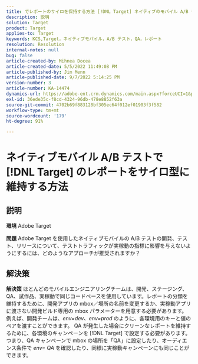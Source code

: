 ```yaml
---
title: でレポートのサイロを保持する方法 [!DNL Target] ネイティブのモバイル A/B テスト用
description: 説明
solution: Target
product: Target
applies-to: Target
keywords: KCS,Target，ネイティブモバイル，A/B テスト，QA，レポート
resolution: Resolution
internal-notes: null
bug: false
article-created-by: Mihnea Docea
article-created-date: 5/5/2022 11:49:08 PM
article-published-by: Jim Menn
article-published-date: 9/7/2022 5:14:25 PM
version-number: 3
article-number: KA-14474
dynamics-url: https://adobe-ent.crm.dynamics.com/main.aspx?forceUCI=1&pagetype=entityrecord&etn=knowledgearticle&id=5a7119f3-cdcc-ec11-a7b5-6045bd00dbbc
exl-id: 36ede35c-f8cd-4324-96db-478e8852f63a
source-git-commit: 4702b69f883128bf305ec64f012ef01903f3f582
workflow-type: tm+mt
source-wordcount: '179'
ht-degree: 91%

---
```


# ネイティブモバイル A/B テストで [!DNL Target] のレポートをサイロ型に維持する方法

## 説明


<b>環境</b>
Adobe Target

<b>問題</b>
Adobe Target を使用したネイティブモバイルの A/B テストの開発、テスト、リリースについて、テストトラフィックが実稼動の指標に影響を与えないようにするには、どのようなアプローチが推奨されますか？


## 解決策


<b>解決策</b>
ほとんどのモバイルエンジニアリングチームは、開発、ステージング、QA、試作品、実稼動で同じコードベースを使用しています。レポートの分類を維持するために、開発アプリの mbox／場所の名前を変更するか、実稼動アプリに渡さない開発ビルド専用の mbox パラメーターを用意する必要があります。
例えば、開発チームは、*env=dev、env=prod* のように、各環境用のキーと値のペアを渡すことができます。
QA が発生した場合にクリーンなレポートを維持するために、各環境のキャンペーンを [!DNL Target] で設定する必要があります。
つまり、QA キャンペーンで mbox の場所を「QA」に設定したり、オーディエンス条件で *env= QA* を確認したり、同様に実稼動キャンペーンにも同じことができます。
